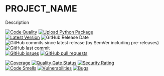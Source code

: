 # PROJECT_NAME
Description

[![Code Quality](https://github.com/heitorpolidoro/project_name/actions/workflows/code_quality.yml/badge.svg)](https://github.com/heitorpolidoro/project_name/actions/workflows/code_quality.yml)
[![Upload Python Package](https://github.com/heitorpolidoro/project_name/actions/workflows/pypi-publish.yml/badge.svg)](https://github.com/heitorpolidoro/project_name/actions/workflows/pypi-publish.yml)
<br>
[![Latest Version](https://img.shields.io/github/v/release/heitorpolidoro/project_name?label=Latest%20Version)](https://github.com/heitorpolidoro/project_name/releases/latest)
![GitHub Release Date](https://img.shields.io/github/release-date/heitorpolidoro/project_name)
![GitHub commits since latest release (by SemVer including pre-releases)](https://img.shields.io/github/commits-since/heitorpolidoro/project_name/latest)
![GitHub last commit](https://img.shields.io/github/last-commit/heitorpolidoro/project_name)
<br>
[![GitHub issues](https://img.shields.io/github/issues/heitorpolidoro/project_name)](https://github.com/heitorpolidoro/project_name/issues)
[![GitHub pull requests](https://img.shields.io/github/issues-pr/heitorpolidoro/project_name)](https://github.com/heitorpolidoro/project_name/pulls)

[![Coverage](https://sonarcloud.io/api/project_badges/measure?project=heitorpolidoro_project_name&metric=coverage)](https://sonarcloud.io/summary/new_code?id=heitorpolidoro_project_name)
[![Quality Gate Status](https://sonarcloud.io/api/project_badges/measure?project=heitorpolidoro_project_name&metric=alert_status)](https://sonarcloud.io/summary/new_code?id=heitorpolidoro_project_name)
[![Security Rating](https://sonarcloud.io/api/project_badges/measure?project=heitorpolidoro_project_name&metric=security_rating)](https://sonarcloud.io/summary/new_code?id=heitorpolidoro_project_name)
<br>
[![Code Smells](https://sonarcloud.io/api/project_badges/measure?project=heitorpolidoro_project_name&metric=code_smells)](https://sonarcloud.io/summary/new_code?id=heitorpolidoro_project_name)
[![Vulnerabilities](https://sonarcloud.io/api/project_badges/measure?project=heitorpolidoro_project_name&metric=vulnerabilities)](https://sonarcloud.io/summary/new_code?id=heitorpolidoro_project_name)
[![Bugs](https://sonarcloud.io/api/project_badges/measure?project=heitorpolidoro_project_name&metric=bugs)](https://sonarcloud.io/summary/new_code?id=heitorpolidoro_project_name)
